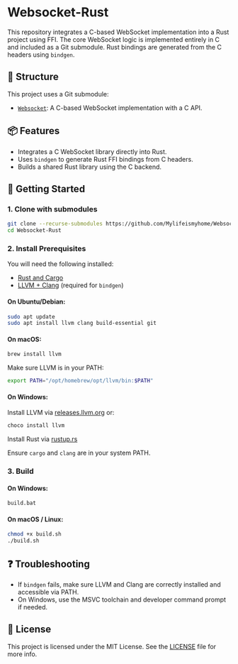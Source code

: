 # Websocket-Rust

This repository integrates a C-based WebSocket implementation into a Rust project using FFI. The core WebSocket logic is implemented entirely in C and included as a Git submodule. Rust bindings are generated from the C headers using `bindgen`.

## 🧩 Structure

This project uses a Git submodule:

- [`Websocket`](https://github.com/Mylifeismyhome/Websocket): A C-based WebSocket implementation with a C API.

## 📦 Features

- Integrates a C WebSocket library directly into Rust.
- Uses `bindgen` to generate Rust FFI bindings from C headers.
- Builds a shared Rust library using the C backend.

## 🚀 Getting Started

### 1. Clone with submodules

```bash
git clone --recurse-submodules https://github.com/Mylifeismyhome/Websocket-Rust.git
cd Websocket-Rust
```

### 2. Install Prerequisites

You will need the following installed:

- [Rust and Cargo](https://www.rust-lang.org/tools/install)
- [LLVM + Clang](https://llvm.org/) (required for `bindgen`)

#### On Ubuntu/Debian:

```bash
sudo apt update
sudo apt install llvm clang build-essential git
```

#### On macOS:

```bash
brew install llvm
```

Make sure LLVM is in your PATH:

```bash
export PATH="/opt/homebrew/opt/llvm/bin:$PATH"
```

#### On Windows:

Install LLVM via [releases.llvm.org](https://releases.llvm.org/) or:

```bash
choco install llvm
```

Install Rust via [rustup.rs](https://rustup.rs)

Ensure `cargo` and `clang` are in your system PATH.

### 3. Build

#### On Windows:

```bash
build.bat
```

#### On macOS / Linux:

```bash
chmod +x build.sh
./build.sh
```

## ❓ Troubleshooting

- If `bindgen` fails, make sure LLVM and Clang are correctly installed and accessible via PATH.
- On Windows, use the MSVC toolchain and developer command prompt if needed.

## 📄 License

This project is licensed under the MIT License. See the [LICENSE](LICENSE) file for more info.
